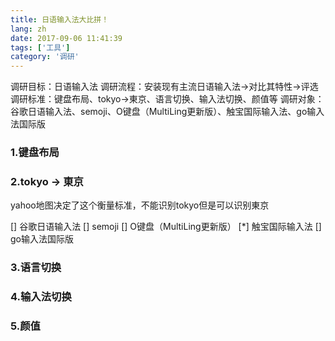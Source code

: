 ```yaml
---
title: 日语输入法大比拼！
lang: zh
date: 2017-09-06 11:41:39
tags: ['工具']
category: '调研'
---
```

调研目标：日语输入法
调研流程：安装现有主流日语输入法->对比其特性->评选
调研标准：键盘布局、tokyo->東京、语言切换、输入法切换、颜值等
调研对象：谷歌日语输入法、semoji、O键盘（MultiLing更新版）、触宝国际输入法、go输入法国际版

### 1.键盘布局


### 2.tokyo -> 東京
yahoo地图决定了这个衡量标准，不能识别tokyo但是可以识别東京

[] 谷歌日语输入法
[] semoji
[] O键盘（MultiLing更新版）
[*] 触宝国际输入法
[] go输入法国际版

### 3.语言切换
### 4.输入法切换
### 5.颜值
